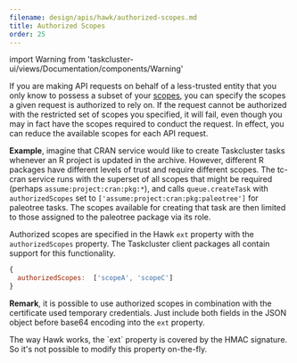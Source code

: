 ```yaml
---
filename: design/apis/hawk/authorized-scopes.md
title: Authorized Scopes
order: 25
---
```


import Warning from 'taskcluster-ui/views/Documentation/components/Warning'

If you are making API requests on behalf of a less-trusted entity that you only
know to possess a subset of your [scopes](scopes), you can specify the scopes a
given request is authorized to rely on. If the request cannot be authorized
with the restricted set of scopes you specified, it will fail, even though you
may in fact have the scopes required to conduct the request. In effect, you can
reduce the available scopes for each API request.

**Example**, imagine that CRAN service would like to create Taskcluster tasks
whenever an R project is updated in the archive. However, different R packages
have different levels of trust and require different scopes. The tc-cran
service runs with the superset of all scopes that might be required (perhaps
`assume:project:cran:pkg:*`), and calls `queue.createTask` with
`authorizedScopes` set to `['assume:project:cran:pkg:paleotree']` for paleotree
tasks. The scopes available for creating that task are then limited to those
assigned to the paleotree package via its role.

Authorized scopes are specified in the Hawk `ext` property with the
`authorizedScopes` property. The Taskcluster client packages all contain
support for this functionality.

```js
{
  authorizedScopes:  ['scopeA', 'scopeC']
}
```

**Remark**, it is possible to use authorized scopes in combination with the
certificate used temporary credentials. Just include both fields in the JSON
object before base64 encoding into the `ext` property.

<Warning>
The way Hawk works, the `ext` property is covered by the HMAC signature. So
it's not possible to modify this property on-the-fly.
</Warning>
